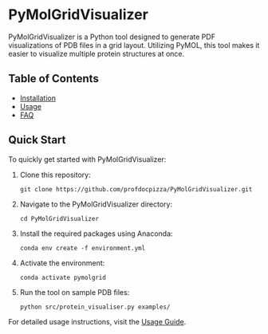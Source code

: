 # PyMolGridVisualizer

PyMolGridVisualizer is a Python tool designed to generate PDF visualizations of PDB files in a grid layout. Utilizing PyMOL, this tool makes it easier to visualize multiple protein structures at once.

## Table of Contents

- [Installation](docs/installation.md)
- [Usage](docs/usage.md)
- [FAQ](docs/faq.md)

## Quick Start

To quickly get started with PyMolGridVisualizer:

1. Clone this repository:
    ```
    git clone https://github.com/profdocpizza/PyMolGridVisualizer.git
    ```

2. Navigate to the PyMolGridVisualizer directory:
    ```
    cd PyMolGridVisualizer
    ```

3. Install the required packages using Anaconda:
    ```
    conda env create -f environment.yml
    ```

4. Activate the environment:
    ```
    conda activate pymolgrid
    ```

5. Run the tool on sample PDB files:
    ```
    python src/protein_visualiser.py examples/
    ```

For detailed usage instructions, visit the [Usage Guide](docs/usage.md).
